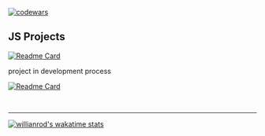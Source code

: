 [![codewars](https://www.codewars.com/users/mmiksaa/badges/large)](https://www.codewars.com/users/mmiksaa) 

<h2>JS Projects</h2>

[![Readme Card](https://github-readme-stats.vercel.app/api/pin/?username=mmiksaa&theme=dark&layout=compact&repo=cardGame-twentyOne)](https://github.com/mmiksaa/cardGame-twentyOne)

project in development process

[![Readme Card](https://github-readme-stats.vercel.app/api/pin/?username=Fudo-Creators&theme=dark&layout=compact&repo=hire-it)](https://github.com/mmiksaa/cardGame-twentyOne)

<!--  <h3> 
 
 [🃏 card game 21](https://github.com/mmiksaa/cardGame-twentyOne)
 https://github.com/Fudo-Creators/hire-it
 
</h3> -->

</br>


------

[![willianrod's wakatime stats](https://github-readme-stats.vercel.app/api/wakatime?username=@miksa&theme=dark&width=50&layout=compact)](https://wakatime.com/@miksa)

<!--START_SECTION:waka-->
<!--END_SECTION:waka-->


